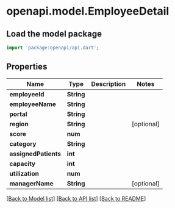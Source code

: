 # openapi.model.EmployeeDetail

## Load the model package
```dart
import 'package:openapi/api.dart';
```

## Properties
Name | Type | Description | Notes
------------ | ------------- | ------------- | -------------
**employeeId** | **String** |  | 
**employeeName** | **String** |  | 
**portal** | **String** |  | 
**region** | **String** |  | [optional] 
**score** | **num** |  | 
**category** | **String** |  | 
**assignedPatients** | **int** |  | 
**capacity** | **int** |  | 
**utilization** | **num** |  | 
**managerName** | **String** |  | [optional] 

[[Back to Model list]](../README.md#documentation-for-models) [[Back to API list]](../README.md#documentation-for-api-endpoints) [[Back to README]](../README.md)


